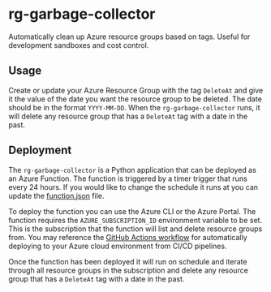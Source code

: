 # rg-garbage-collector

Automatically clean up Azure resource groups based on tags. Useful for development sandboxes and cost control.

## Usage

Create or update your Azure Resource Group with the tag `DeleteAt` and give it the value of the date you want the resource group to be deleted. The date should be in the format `YYYY-MM-DD`. When the `rg-garbage-collector` runs, it will delete any resource group that has a `DeleteAt` tag with a date in the past.

## Deployment

The `rg-garbage-collector` is a Python application that can be deployed as an Azure Function. The function is triggered by a timer trigger that runs every 24 hours. If you would like to change the schedule it runs at you can update the [function.json](./scan_rg_with_ttl/function.json) file.

To deploy the function you can use the Azure CLI or the Azure Portal. The function requires the `AZURE_SUBSCRIPTION_ID` environment variable to be set. This is the subscription that the function will list and delete resource groups from. You may reference the [GitHub Actions workflow](./.github/workflows/main_rg-garbage-collector.yml) for automatically deploying to your Azure cloud environment from CI/CD pipelines.

Once the function has been deployed it will run on schedule and iterate through all resource groups in the subscription and delete any resource group that has a `DeleteAt` tag with a date in the past.


